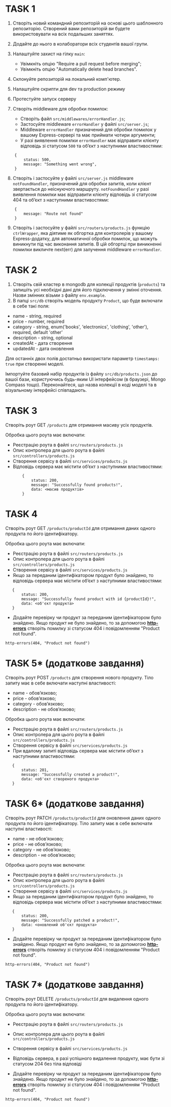 # TASK 1

1. Створіть новий командний репозиторій на основі цього шаблонного репозиторію.
   Створений вами репозиторій ви будете використовувати на всіх подальших заняттях.
2. Додайте до нього в колаборатори всіх студентів вашої групи.
3. Налаштуйте захист на гілку `main`:

   - Увімкніть опцію "Require a pull request before merging";
   - Увімкніть опцію "Automatically delete head branches".

4. Склонуйте репозиторій на локальний комп'ютер.
5. Налаштуйте скрипти для dev та production режиму
6. Протестуйте запуск серверу
7. Створіть middleware для обробки помилок:
   - Створіть файл `src/middlewares/errorHandler.js`;
   - Застосуйте middleware `errorHandler` у файлі `src/server.js`;
   - Middleware `errorHandler` призначений для обробки помилок у вашому Express-сервері та має приймати чотири аргументи;
   - У разі виявлення помилки `errorHandler` має відправити клієнту відповідь зі статусом `500` та об’єкт з наступними властивостями:

```code
    {
        status: 500,
        message: "Something went wrong",
    }
```

8. Створіть і застосуйте у файлі `src/server.js` middleware `notFoundHandler`, призначений для обробки запитів, коли клієнт звертається до неіснуючого маршруту. `notFoundHandler` у разі виявлення помилки має відправити клієнту відповідь зі статусом 404 та об’єкт з наступними властивостями:

```code
    {
        message: "Route not found"
    }
```

9. Створіть і застосуйте у файлі `src/routers/products.js` функцію `ctrlWrapper`, яка діятиме як обгортка для контролерів у вашому Express-додатку, для автоматичної обробки помилок, що можуть виникнути під час виконання запитів. В цій обгортці при виникненні помилки викличте next(err) для залучення middleware `errorHandler`.

# TASK 2

1. Створіть свій кластер в mongodb для колекції продуктів (`products`) та запишіть усі необхідні дані для його підключення у змінні оточення. Назви змінних візьми з файлу `env.example`.
2. В папці `src/db` створіть модель продукту `Product`, що буде включати в себе такі поля:

- name - string, required
- price - number, required
- category - string, enum('books', 'electronics', 'clothing', 'other'), required, default 'other'
- description - string, optional
- createdAt - дата створення
- updatedAt - дата оновлення

Для останніх двох полів достатньо використати параметр `timestamps: true` при створенні моделі.

Імпортуйте базовий набір продуктів із файлу `src/db/products.json` до вашої бази, користуючись будь-яким UI інтерфейсом (в браузері, Mongo Compass тощо). Переконайтеся, що назва колекції в коді моделі та в візуальному інтерфейсі співпадають.

# TASK 3

Створіть роут GET `/products` для отримання масиву усіх продуктів.

Обробка цього роута має включати:

- Реєстрацію роута в файлі `src/routers/products.js`
- Опис контролера для цього роута в файлі `src/controllers/products.js`
- Створення сервісу в файлі `src/services/products.js`
- Відповідь сервера має містити об’єкт з наступними властивостями:
  ```code
      {
          status: 200,
          message: "Successfully found products!",
          data: <масив продуктів>
      }
  ```

# TASK 4

Створіть роут GET `/products/productId` для отримання даних одного продукта по його ідентифікатору.

Обробка цього роута має включати:

- Реєстрацію роута в файлі `src/routers/products.js`
- Опис контролера для цього роута в файлі `src/controllers/products.js`
- Створення сервісу в файлі `src/services/products.js`
- Якщо за переданим ідентифікатором продукт було знайдено, то відповідь сервера має містити об’єкт з наступними властивостями:

```code
   {
       status: 200,
       message: "Successfully found product with id {productId}!",
       data: <об'єкт продукта>
   }
```

- Додайте перевірку чи продукт за переданим ідентифікатором було знайдено. Якщо продукт не було знайдено, то за допомогою [**http-errors**](https://www.npmjs.com/package/http-errors) створіть помилку зі статусом 404 і повідомленням "Product not found".

```code
http-errors(404, "Product not found")
```

# TASK 5\* (додаткове завдання)

Створіть роут POST `/products` для створення нового продукту. Тіло запиту має в себе включати наступні властивості:

- name - обов’язково;
- price - обов’язково;
- category - обов’язково;
- description - не обов’язково;

Обробка цього роута має включати:

- Реєстрацію роута в файлі `src/routers/products.js`
- Опис контролера для цього роута в файлі `src/controllers/products.js`
- Створення сервісу в файлі `src/services/products.js`
- При вдалому запиті відповідь сервера має містити об’єкт з наступними властивостями:

```code
   {
       status: 201,
       message: "Successfully created a product!",
       data: <об'єкт створеного продукта>
   }
```

# TASK 6\* (додаткове завдання)

Створіть роут PATCH `/products/productId` для оновлення даних одного продукта по його ідентифікатору. Тіло запиту має в себе включати наступні властивості:

- name - не обов’язково;
- price - не обов’язково;
- category - не обов’язково;
- description - не обов’язково;

Обробка цього роута має включати:

- Реєстрацію роута в файлі `src/routers/products.js`
- Опис контролера для цього роута в файлі `src/controllers/products.js`
- Створення сервісу в файлі `src/services/products.js`
- Якщо за переданим ідентифікатором продукт було знайдено, то відповідь сервера має містити об’єкт з наступними властивостями:

```code
   {
       status: 200,
       message: "Successfully patched a product!",
       data: <оновлений об'єкт продукта>
   }
```

- Додайте перевірку чи продукт за переданим ідентифікатором було знайдено. Якщо продукт не було знайдено, то за допомогою [**http-errors**](https://www.npmjs.com/package/http-errors) створіть помилку зі статусом 404 і повідомленням "Product not found".

```code
http-errors(404, "Product not found")
```

# TASK 7\* (додаткове завдання)

Створіть роут DELETE `/products/productId` для видалення одного продукта по його ідентифікатору.

Обробка цього роута має включати:

- Реєстрацію роута в файлі `src/routers/products.js`
- Опис контролера для цього роута в файлі `src/controllers/products.js`
- Створення сервісу в файлі `src/services/products.js`
- Відповідь сервера, в разі успішного видалення продукту, має бути зі статусом 204 без тіла відповіді

- Додайте перевірку чи продукт за переданим ідентифікатором було знайдено. Якщо продукт не було знайдено, то за допомогою [**http-errors**](https://www.npmjs.com/package/http-errors) створіть помилку зі статусом 404 і повідомленням "Product not found".

```code
http-errors(404, "Product not found")
```
